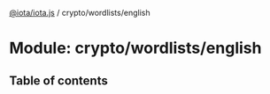 [@iota/iota.js](../README.md) / crypto/wordlists/english

# Module: crypto/wordlists/english

## Table of contents
